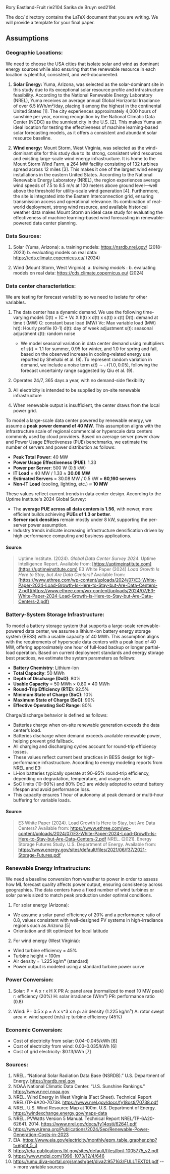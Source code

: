 Rory Eastland-Fruit rie2104
Sarika de Bruyn sed2194

The doc/ directory contains the LaTeX document that you are writing. We will provide a
template for your final paper.

## Assumptions

### Geographic Locations:
We need to choose the USA cities that isolate solar and wind as dominant energy sources while also ensuring that the renewable resource in each location is plentiful, consistent, and well-documented. 
1. **Solar Energy:** Yuma, Arizona, was selected as the solar-dominant site in this study due to its exceptional solar resource profile and infrastructure feasibility. According to the National Renewable Energy Laboratory (NREL), Yuma receives an average annual Global Horizontal Irradiance of over 6.5 kWh/m²/day, placing it among the highest in the continental United States [1]. The city experiences approximately 4,000 hours of sunshine per year, earning recognition by the National Climatic Data Center (NCDC) as the sunniest city in the U.S. [2]. This makes Yuma an ideal location for testing the effectiveness of machine learning-based solar forecasting models, as it offers a consistent and abundant solar resource baseline.

3. **Wind energy:** Mount Storm, West Virginia, was selected as the wind-dominant site for this study due to its strong, consistent wind resources and existing large-scale wind energy infrastructure. It is home to the Mount Storm Wind Farm, a 264 MW facility consisting of 132 turbines spread across 12 miles [3]. This makes it one of the largest wind energy installations in the eastern United States. According to the National Renewable Energy Laboratory (NREL), the region experiences average wind speeds of 7.5 to 8.5 m/s at 100 meters above ground level—well above the threshold for utility-scale wind generation [4]. Furthermore, the site is integrated into the Eastern Interconnection grid, ensuring transmission access and operational relevance. Its combination of real-world deployment, strong wind resource, and available historical weather data makes Mount Storm an ideal case study for evaluating the effectiveness of machine learning-based wind forecasting in renewable-powered data center planning.

### Data Sources:
1. Solar (Yuma, Arizona):
   a. training models: https://nsrdb.nrel.gov/ (2018-2023)
   b. evaluating models on real data: https://cds.climate.copernicus.eu/ (2024)
   
3. Wind (Mount Storm, West Virginia):
   a. *training models* :
   b. evaluating models on real data: https://cds.climate.copernicus.eu/ (2024)
   
### Data center characteristics:
We are testing for forecast variability so we need to isolate for other variables.
1. The data center has a dynamic demand. We use the following time-varying model:
   D(t) = (C + Vc X h(t) x d(t) x s(t)) x ϵ(t)
   D(t): demand at time t (MW)
   C: constant base load (MW)
   Vc: Max variable load (MW)
   h(t): Hourly profile (0-1)
   d(t): day of week adjustment
   s(t): seasonal adjustment
   ϵ(t): random noise

   * We model seasonal variation in data center demand using multipliers of $s(t) = 1.1$ for summer, $0.95$ for winter, and $1.0$ for spring and fall, based on the observed increase in cooling-related energy use reported by Shehabi et al. (8). To represent random variation in demand, we include a noise term $\epsilon(t) \sim \mathcal{N}(1.0, 0.05)$, following the forecast uncertainty range suggested by Qiu et al. (9).

   
3. Operates 24/7, 365 days a year, with no demand-side flexibility
4. All electricity is intended to be supplied by on-site renewable infrastructure 
5. When renewable output is insufficient, the center draws from the local power grid.

To model a large-scale data center powered by renewable energy, we assume a **peak power demand of 40 MW**. This assumption aligns with the infrastructure scale of regional commercial or hyperscale data centers commonly used by cloud providers. Based on average server power draw and Power Usage Effectiveness (PUE) benchmarks, we estimate the number of servers and power distribution as follows:

- **Peak Total Power**: 40 MW  
- **Power Usage Effectiveness (PUE)**: 1.33  
- **Power per Server**: 500 W (0.5 kW)
- **IT Load** = 40 MW / 1.33 ≈ **30.08 MW**
- **Estimated Servers** = 30.08 MW / 0.5 kW ≈ **60,160 servers**
- **Non-IT Load** (cooling, lighting, etc.) ≈ **10 MW**

These values reflect current trends in data center design. According to the Uptime Institute's 2024 Global Survey:
- The **average PUE across all data centers is 1.56**, with newer, more efficient builds achieving **PUEs of 1.3 or better**.
- **Server rack densities** remain mostly under 8 kW, supporting the per-server power assumption.
- Industry trends indicate increasing infrastructure densification driven by high-performance computing and business applications.

#### Source:
> Uptime Institute. (2024). *Global Data Center Survey 2024*. Uptime Intelligence Report. Available from: [https://uptimeinstitute.com](https://uptimeinstitute.com)
> E3 White Paper (2024) *Load Growth Is Here to Stay, but Are Data Centers?* Available from: [https://www.ethree.com/wp-content/uploads/2024/07/E3-White-Paper-2024-Load-Growth-Is-Here-to-Stay-but-Are-Data-Centers-2.pdf](https://www.ethree.com/wp-content/uploads/2024/07/E3-White-Paper-2024-Load-Growth-Is-Here-to-Stay-but-Are-Data-Centers-2.pdf)

### Battery-System Storage Infrastructure:
To model a battery storage system that supports a large-scale renewable-powered data center, we assume a lithium-ion battery energy storage system (BESS) with a usable capacity of 40 MWh. This assumption aligns with the requirements of hyperscale data centers with a peak load of 40 MW, offering approximately one hour of full-load backup or longer partial-load operation. Based on current deployment standards and energy storage best practices, we estimate the system parameters as follows:

- **Battery Chemistry**: Lithium-Ion
- **Total Capacity**: 50 MWh
- **Depth of Discharge (DoD)**: 80%
- **Usable Capacity** = 50 MWh × 0.80 = 40 MWh
- **Round-Trip Efficiency (RTE)**: 92.5%
- **Minimum State of Charge (SoC)**: 10%
- **Maximum State of Charge (SoC)**: 90%
- **Effective Operating SoC Range**: 80%

Charge/discharge behavior is defined as follows:
- Batteries charge when on-site renewable generation exceeds the data center’s load.
- Batteries discharge when demand exceeds available renewable power, helping prevent grid fallback.
- All charging and discharging cycles account for round-trip efficiency losses.
- These values reflect current best practices in BESS design for high-performance infrastructure. According to energy modeling reports from NREL and E3:
- Li-ion batteries typically operate at 90–95% round-trip efficiency, depending on degradation, temperature, and usage rate.
- SoC limits (10–90%) and 80% DoD are widely adopted to extend battery lifespan and avoid performance loss.
- This capacity ensures 1 hour of autonomy at peak demand or multi-hour buffering for variable loads.

#### Source:
> E3 White Paper (2024). Load Growth Is Here to Stay, but Are Data Centers? Available from: https://www.ethree.com/wp-content/uploads/2024/07/E3-White-Paper-2024-Load-Growth-Is-Here-to-Stay-but-Are-Data-Centers-2.pdf
> NREL. (2021). Energy Storage Futures Study. U.S. Department of Energy. Available from: https://www.energy.gov/sites/default/files/2021/06/f37/2021-Storage-Futures.pdf

### Renewable Energy Infrastructure:
We need a baseline conversion from weather to power in order to assess how ML forecast quality affects power output, ensuring consistency across geographies. The data centers have a fixed number of wind turbines or solar panels sized to match peak production under optimal conditions.
1. For solar energy (Arizona):
- We assume a solar panel efficiency of 20% and a performance ratio of 0.8, values consistent with well-designed PV systems in high-irradiance regions such as Arizona [5]
- Orientation and tilt optimized for local latitude

2. For wind energy (West Virginia):
- Wind turbine efficiency = 45%
- Turbine height = 100m
- Air density = 1.225 kg/m³ (standard)
- Power output is modeled using a standard turbine power curve

### Power Conversion:
1. Solar: P = A x r x H X PR
A: panel area (normalized to meet 10 MW peak)
r: efficiency (20%)
H: solar irradiance (W/m²)
PR: performance ratio (0.8)

2. Wind: P= 0.5 x ρ × A x v^3 x n
ρ: air density (1.225 kg/m³)
A: rotor swept area
v: wind speed (m/s)
η: turbine efficiency (45%)

### Economic Conversion:
- Cost of electricity from solar: $0.04–$0.045/kWh [6]
- Cost of electricity from wind: $0.03–$0.035/kWh [6]
- Cost of grid electricity: $0.13/kWh [7]



### Sources:
1. NREL. “National Solar Radiation Data Base (NSRDB).” U.S. Department of Energy. https://nsrdb.nrel.gov
2. NOAA National Climatic Data Center. “U.S. Sunshine Rankings.” https://www.ncei.noaa.gov 
3. NREL. Wind Energy in West Virginia (Fact Sheet). Technical Report NREL/TP-6A20-70738. https://www.nrel.gov/docs/fy18osti/70738.pdf
4. NREL. U.S. Wind Resource Map at 100m. U.S. Department of Energy. https://windexchange.energy.gov/maps-data
5. NREL. PVWatts Version 5 Manual. Technical Report NREL/TP-6A20-62641. 2014. https://www.nrel.gov/docs/fy14osti/62641.pdf
6. https://www.irena.org/Publications/2024/Sep/Renewable-Power-Generation-Costs-in-2023 
7. EIA. https://www.eia.gov/electricity/monthly/epm_table_grapher.php?t=epmt_5_3
8. https://eta-publications.lbl.gov/sites/default/files/lbnl-1005775_v2.pdf
9. https://www.mdpi.com/1996-1073/12/4/646
10. https://umu.diva-portal.org/smash/get/diva2:957163/FULLTEXT01.pdf --> more variable sources

